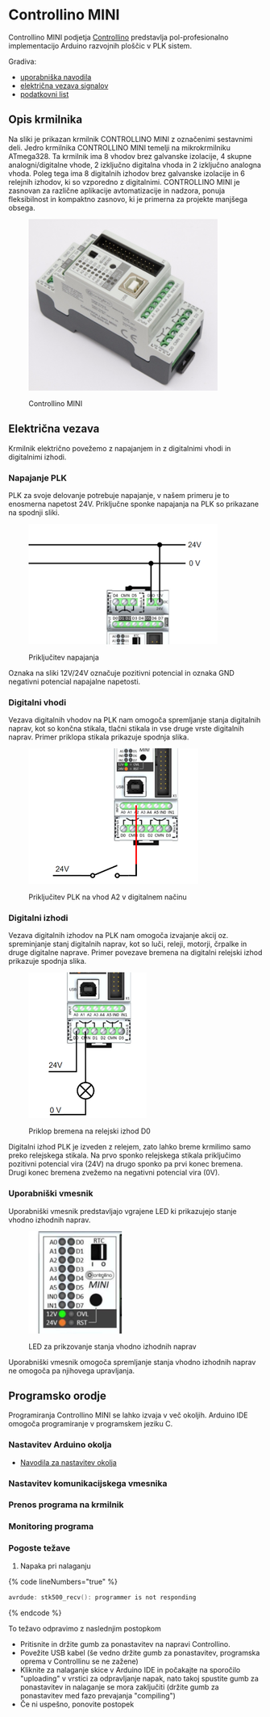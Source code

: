 # Controllino MINI

Controllino MINI podjetja [Controllino](https://www.controllino.com/) predstavlja pol-profesionalno implementacijo Arduino razvojnih ploščic v PLK sistem.&#x20;

Gradiva:

* [uporabniška navodila](https://files.gitbook.com/v0/b/gitbook-x-prod.appspot.com/o/spaces%2FOjZ1XG64rvc2AeRBUH5H%2Fuploads%2FJbzJmQr460GY2c4w9Sxh%2FminiManual.pdf?alt=media\&token=3511fd91-3ec2-48f6-8e2a-197b98b8a069)
* [električna vezava signalov](https://files.gitbook.com/v0/b/gitbook-x-prod.appspot.com/o/spaces%2FOjZ1XG64rvc2AeRBUH5H%2Fuploads%2F2AWveZKx8HxqJlxtXKGR%2FminiPinout.pdf?alt=media\&token=8fd727af-bfdc-4873-bf23-45ab0a9fd637)
* [podatkovni list](https://files.gitbook.com/v0/b/gitbook-x-prod.appspot.com/o/spaces%2FOjZ1XG64rvc2AeRBUH5H%2Fuploads%2F1UuDSsDUpCvJkR7ZWQCb%2FminiDatasheet.pdf?alt=media\&token=3713ae3f-3bd8-40f1-8f5a-2e6e553e2f3b)

## Opis krmilnika

Na sliki je prikazan krmilnik CONTROLLINO MINI z označenimi sestavnimi deli. Jedro krmilnika CONTROLLINO MINI temelji na mikrokrmilniku ATmega328. Ta krmilnik ima 8 vhodov brez galvanske izolacije, 4 skupne analogni/digitalne vhode, 2 izključno digitalna vhoda in 2 izključno analogna vhoda. Poleg tega ima 8 digitalnih izhodov brez galvanske izolacije in 6 relejnih izhodov, ki so vzporedno z digitalnimi. CONTROLLINO MINI je zasnovan za različne aplikacije avtomatizacije in nadzora, ponuja fleksibilnost in kompaktno zasnovo, ki je primerna za projekte manjšega obsega.

<figure><img src="../../.gitbook/assets/image (14).png" alt="" width="375"><figcaption><p>Controllino MINI</p></figcaption></figure>

## Električna vezava

Krmilnik električno povežemo z napajanjem in z digitalnimi vhodi in digitalnimi izhodi.

### Napajanje PLK

PLK za svoje delovanje potrebuje napajanje, v našem primeru je to enosmerna napetost 24V. Priključne sponke napajanja na PLK so prikazane na spodnji sliki.

<figure><img src="../../.gitbook/assets/image (2) (1) (1).png" alt="" width="375"><figcaption><p>Priključitev napajanja</p></figcaption></figure>

Oznaka na sliki 12V/24V označuje pozitivni potencial in oznaka GND negativni potencial napajalne napetosti.

### Digitalni vhodi

Vezava digitalnih vhodov na PLK nam omogoča spremljanje stanja digitalnih naprav, kot so končna stikala, tlačni stikala in vse druge vrste digitalnih naprav. Primer priklopa stikala prikazuje spodnja slika.

<figure><img src="../../.gitbook/assets/image (3) (1).png" alt="" width="337"><figcaption><p>Priključitev PLK na vhod A2 v digitalnem načinu</p></figcaption></figure>

### Digitalni izhodi

Vezava digitalnih izhodov na PLK nam omogoča izvajanje akcij oz. spreminjanje stanj digitalnih naprav, kot so luči, releji, motorji, črpalke in druge digitalne naprave. Primer povezave bremena na digitalni relejski izhod prikazuje spodnja slika.

<figure><img src="../../.gitbook/assets/image (4) (1).png" alt="" width="234"><figcaption><p>Priklop bremena na relejski izhod D0</p></figcaption></figure>

Digitalni izhod PLK je izveden z relejem, zato lahko breme krmilimo samo preko relejskega stikala. Na prvo sponko relejskega stikala priključimo pozitivni potencial vira (24V) na drugo sponko pa prvi konec bremena. Drugi konec bremena zvežemo na negativni potencial vira (0V).

### Uporabniški vmesnik

Uporabniški vmesnik predstavljajo vgrajene LED ki prikazujejo stanje vhodno izhodnih naprav.

<figure><img src="../../.gitbook/assets/image (5) (1).png" alt=""><figcaption><p>LED za prikzovanje stanja vhodno izhodnih naprav</p></figcaption></figure>

Uporabniški vmesnik omogoča spremljanje stanja vhodno izhodnih naprav ne omogoča pa njihovega upravljanja.

## Programsko orodje

Programiranja Controllino MINI se lahko izvaja v več okoljih.  Arduino IDE omogoča programiranje v programskem jeziku C.

### Nastavitev Arduino okolja

* [Navodila za nastavitev okolja](https://github.com/CONTROLLINO-PLC/CONTROLLINO\_Library#installation-guide)

### Nastavitev komunikacijskega vmesnika

### Prenos programa na krmilnik

### Monitoring programa

### Pogoste težave

1. Napaka pri nalaganju

{% code lineNumbers="true" %}
```c
avrdude: stk500_recv(): programmer is not responding
```
{% endcode %}

To težavo odpravimo z naslednjim postopkom

* Pritisnite in držite gumb za ponastavitev na napravi Controllino.&#x20;
* Povežite USB kabel (še vedno držite gumb za ponastavitev, programska oprema v Controllinu se ne zažene)&#x20;
* Kliknite za nalaganje skice v Arduino IDE in počakajte na sporočilo "uploading" v vrstici za odpravljanje napak, nato takoj spustite gumb za ponastavitev in nalaganje se mora zaključiti (držite gumb za ponastavitev med fazo prevajanja "compiling")&#x20;
* Če ni uspešno, ponovite postopek

